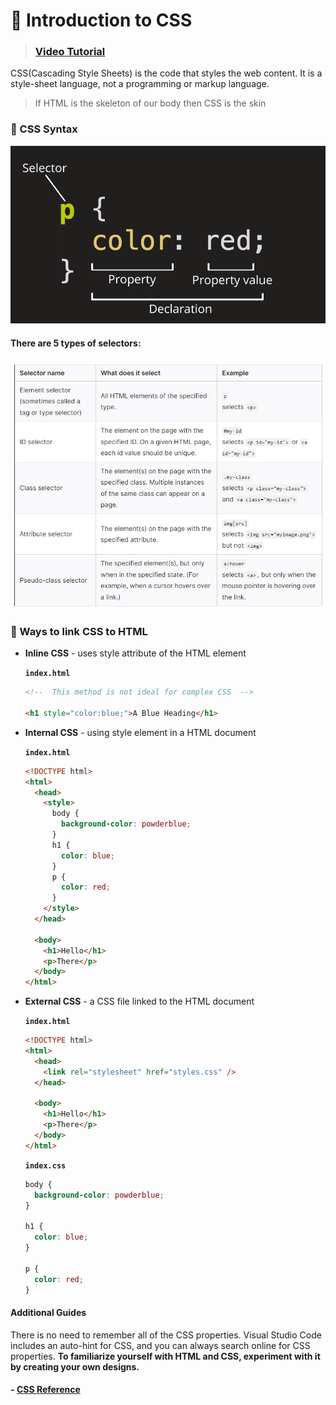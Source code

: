 # 🦜 Introduction to CSS

> ### [Video Tutorial](https://www.youtube.com/watch?v=1PnVor36_40)

CSS(Cascading Style Sheets) is the code that styles the web content. It is a style-sheet language, not a programming or markup language.

> If HTML is the skeleton of our body then CSS is the skin

### 💫 CSS Syntax

![](../static_files/css_syntax.png)

#### There are 5 types of selectors:

![](../static_files/css_selector.png)

### 📎 Ways to link CSS to HTML

- **Inline CSS** - uses style attribute of the HTML element

  **`index.html`**

  ```html
  <!--  This method is not ideal for complex CSS  -->

  <h1 style="color:blue;">A Blue Heading</h1>
  ```

- **Internal CSS** - using style element in a HTML document

  **`index.html`**

  ```html
  <!DOCTYPE html>
  <html>
    <head>
      <style>
        body {
          background-color: powderblue;
        }
        h1 {
          color: blue;
        }
        p {
          color: red;
        }
      </style>
    </head>

    <body>
      <h1>Hello</h1>
      <p>There</p>
    </body>
  </html>
  ```

- **External CSS** - a CSS file linked to the HTML document

  **`index.html`**

  ```html
  <!DOCTYPE html>
  <html>
    <head>
      <link rel="stylesheet" href="styles.css" />
    </head>

    <body>
      <h1>Hello</h1>
      <p>There</p>
    </body>
  </html>
  ```

  **`index.css`**

  ```css
  body {
    background-color: powderblue;
  }

  h1 {
    color: blue;
  }

  p {
    color: red;
  }
  ```

#### Additional Guides

There is no need to remember all of the CSS properties. Visual Studio Code includes an auto-hint for CSS, and you can always search online for CSS properties. **To familiarize yourself with HTML and CSS, experiment with it by creating your own designs.**

#### - [CSS Reference](https://cssreference.io/)
